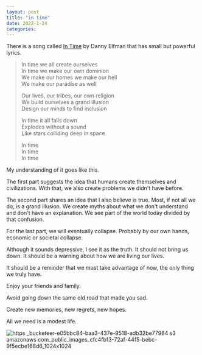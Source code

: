 ```yaml
---
layout: post
title: "in time"
date: 2022-1-24
categories:
---
```


There is a song called [In Time](https://www.youtube.com/watch?v=nQ022pvlKOk) by Danny Elfman that has small but powerful lyrics.

> In time we all create ourselves<br>
> In time we make our own dominion<br>
> We make our homes we make our hell<br>
> We make our paradise as well<br>
>
> Our lives, our tribes, our own religion<br>
> We build ourselves a grand illusion<br>
> Design our minds to find inclusion<br>
>
> In time it all falls down<br> 
> Explodes without a sound<br>
> Like stars colliding deep in space<br>
> 
> In time<br>
> In time<br>
> In time<br>

My understanding of it goes like this.

The first part suggests the idea that humans create themselves and civilizations. With that, we also create problems we didn't have before.

The second part shares an idea that I also believe is true. Most, if not all we do, is a grand illusion. We create myths about what we don't understand and don't have an explanation. We see part of the world today divided by that confusion.

For the last part, we will eventually collapse. Probably by our own hands,  economic or societal collapse.

Although it sounds depressive, I see it as the truth. It should not bring us down. It should be a warning about how we are living our lives.



It should be a reminder that we must take advantage of now, the only thing we truly have.

Enjoy your friends and family.

Avoid going down the same old road that made you sad.

Create new memories, new regrets, new hopes.

All we need is a modest life.

![https _bucketeer-e05bbc84-baa3-437e-9518-adb32be77984 s3 amazonaws com_public_images_cfc4fb13-72af-44f5-bebc-9f5ecbe168d6_1024x1024](https://user-images.githubusercontent.com/181501/150874053-564d9a78-d141-4126-af2e-292894c653f1.jpeg)
